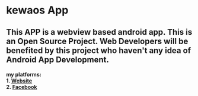 # kewaos App
<h2><b>This APP is a webview based android app. This is an Open Source Project. Web Developers will be benefited by this project who haven't any idea of Android App Development.</b></h2>

<h4>
my platforms: <br>
  1. <a href="https://mdalamin.xyz" target="_blank">Website</a> <br>
  2. <a href="https://facebook.com" target="_blank">Facebook</a>  
</h4>
